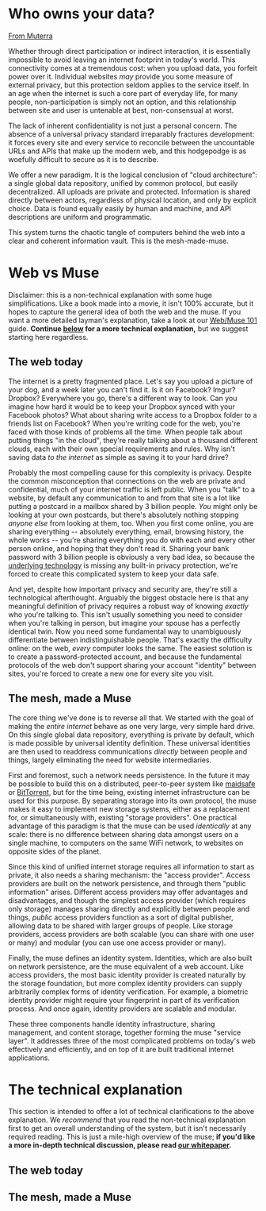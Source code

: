 Who owns your data?
=========

[From Muterra](http://www.muterra.io)

Whether through direct participation or indirect interaction, it is essentially impossible to avoid leaving an internet footprint in today's world. This connectivity comes at a tremendous cost: when you upload data, you forfeit power over it. Individual websites *may* provide you some measure of external privacy, but this protection seldom applies to the service itself. In an age when the internet is such a core part of everyday life, for many people, non-participation is simply not an option, and this relationship between site and user is untenable at best, non-consensual at worst.

The lack of inherent confidentiality is not just a personal concern. The absence of a universal privacy standard irreparably fractures development: it forces every site and every service to reconcile between the uncountable URLs and APIs that make up the modern web, and this hodgepodge is as woefully difficult to secure as it is to describe.

We offer a new paradigm. It is the logical conclusion of "cloud architecture": a single global data repository, unified by common protocol, but easily decentralized. All uploads are private and protected. Information is shared directly between actors, regardless of physical location, and only by explicit choice. Data is found equally easily by human and machine, and API descriptions are uniform and programmatic.

This system turns the chaotic tangle of computers behind the web into a clear and coherent information vault. This is the mesh-made-muse.

Web vs Muse
============

Disclaimer: this is a non-technical explanation with some huge simplifications. Like a book made into a movie, it isn't 100% accurate, but it hopes to capture the general idea of both the web and the muse. If you want a more detailed layman's explanation, take a look at our [Web/Muse 101](/web_muse_101.md) guide. **Continue [below](#the-technical-explanation) for a more technical explanation,** but we suggest starting here regardless.

The web today
--------------

The internet is a pretty fragmented place. Let's say you upload a picture of your dog, and a week later you can't find it. Is it on Facebook? Imgur? Dropbox? Everywhere you go, there's a different way to look. Can you imagine how hard it would be to keep your Dropbox synced with your Facebook photos? What about sharing write access to a Dropbox folder to a friends list on Facebook? When you're writing code for the web, you're faced with those kinds of problems all the time. When people talk about putting things "in the cloud", they're really talking about a thousand different clouds, each with their own special requirements and rules. Why isn't saving data *to the internet* as simple as saving it to your hard drive?

Probably the most compelling cause for this complexity is privacy. Despite the common misconception that connections on the web are private and confidential, much of your internet traffic is left public. When you "talk" to a website, by default any communication to and from that site is a lot like putting a postcard in a mailbox shared by 3 billion people. *You* might only be looking at your own postcards, but there's absolutely nothing stopping *anyone else* from looking at them, too. When you first come online, you are sharing everything -- absolutely everything, email, browsing history, the whole works -- you're sharing everything you do with each and every other person online, and hoping that they don't read it. Sharing your bank password with 3 billion people is obviously a very bad idea, so because the [underlying technology](http://en.wikipedia.org/wiki/Application_layer) is missing any built-in privacy protection, we're forced to create this complicated system to keep your data safe.

And yet, despite how important privacy and security are, they're still a technological afterthought. Arguably the biggest obstacle here is that any meaningful definition of privacy requires a robust way of knowing *exactly* who you're talking to. This isn't usually something you need to consider when you're talking in person, but imagine your spouse has a perfectly identical twin. Now you need some fundamental way to unambiguously differentiate between indistinguishable people. That's exactly the difficulty online: on the web, *every* computer looks the same. The easiest solution is to create a password-protected account, and because the fundamental protocols of the web don't support sharing your account "identity" between sites, you're forced to create a new one for every site you visit.

The mesh, made a Muse
----------------

The core thing we've done is to reverse all that. We started with the goal of making the *entire internet* behave as one very large, very simple hard drive. On this single global data repository, everything is private by default, which is made possible by universal identity definition. These universal identities are then used to readdress communications *directly* between people and things, largely eliminating the need for website intermediaries.

First and foremost, such a network needs persistence. In the future it may be possible to build this on a distributed, peer-to-peer system like [maidsafe](http://en.wikipedia.org/wiki/MaidSafe) or [BitTorrent](http://simple.wikipedia.org/wiki/BitTorrent), but for the time being, existing internet infrastructure can be used for this purpose. By separating storage into its own protocol, the muse makes it easy to implement new storage systems, either as a replacement for, or simultaneously with, existing "storage providers". One practical advantage of this paradigm is that the muse can be used *identically* at any scale: there is no difference between sharing data amongst users on a single machine, to computers on the same WiFi network, to websites on opposite sides of the planet.

Since this kind of unified internet storage requires all information to start as private, it also needs a sharing mechanism: the "access provider". Access providers are built on the network persistence, and through them "public information" arises. Different access providers may offer advantages and disadvantages, and though the simplest access provider (which requires only storage) manages sharing directly and explicitly between people and things, *public* access providers function as a sort of digital publisher, allowing data to be shared with larger groups of people. Like storage providers, access providers are both scalable (you can share with one user or many) and modular (you can use one access provider or many).

Finally, the muse defines an identity system. Identities, which are also built on network persistence, are the muse equivalent of a web account. Like access providers, the most basic identity provider is created naturally by the storage foundation, but more complex identity providers can supply arbitrarily complex forms of identity verification. For example, a biometric identity provider might require your fingerprint in part of its verification process. And once again, identity providers are scalable and modular.

These three components handle identity infrastructure, sharing management, and content storage, together forming the muse "service layer". It addresses three of the most complicated problems on today's web effectively and efficiently, and on top of it are built traditional internet applications.

The technical explanation
=====================

This section is intended to offer a lot of technical clarifications to the above explanation. We *recommend* that you read the non-technical explanation first to get an overall understanding of the system, but it isn't necessarily required reading. This is just a mile-high overview of the muse; **if you'd like a more in-depth technical discussion, please read [our whitepaper](/whitepaper.md).**

The web today
-----------

The mesh, made a Muse
------------